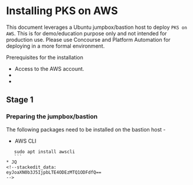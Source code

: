 # Installing PKS on AWS
This document leverages a Ubuntu jumpbox/bastion host to deploy `PKS on AWS`. This is for demo/education purpose only and not intended for production use. Please use Concourse and Platform Automation for deploying in a more formal environment. 

Prerequisites for the installation

* Access to the AWS account. 
*  
*  

## Stage 1
### Preparing the jumpbox/bastion
 The following packages need to be installed on the bastion host - 
 * AWS CLI
 ```console
	sudo apt install awscli
	```
* JQ
<!--stackedit_data:
eyJoaXN0b3J5IjpbLTE4ODEzMTQ1ODFdfQ==
-->